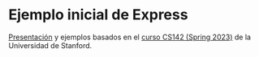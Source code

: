 # Ejemplo inicial de Express

[Presentación](https://github.com/norbeydanilo/express-js/blob/main/Express-I.pptx) y ejemplos basados en el [curso CS142 (Spring 2023)](https://web.stanford.edu/class/cs142/lectures.html) de la Universidad de Stanford.